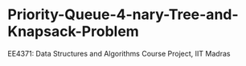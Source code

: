 # Priority-Queue-4-nary-Tree-and-Knapsack-Problem
EE4371: Data Structures and Algorithms Course Project, IIT Madras
